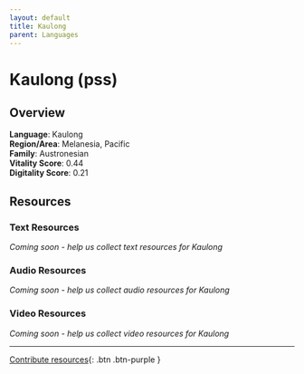 ```yaml
---
layout: default
title: Kaulong
parent: Languages
---
```


# Kaulong (pss)

## Overview

**Language**: Kaulong  
**Region/Area**: Melanesia, Pacific  
**Family**: Austronesian  
**Vitality Score**: 0.44  
**Digitality Score**: 0.21  

## Resources

### Text Resources
*Coming soon - help us collect text resources for Kaulong*

### Audio Resources
*Coming soon - help us collect audio resources for Kaulong*

### Video Resources
*Coming soon - help us collect video resources for Kaulong*

---

[Contribute resources](https://fairtrain.github.io/){: .btn .btn-purple }
